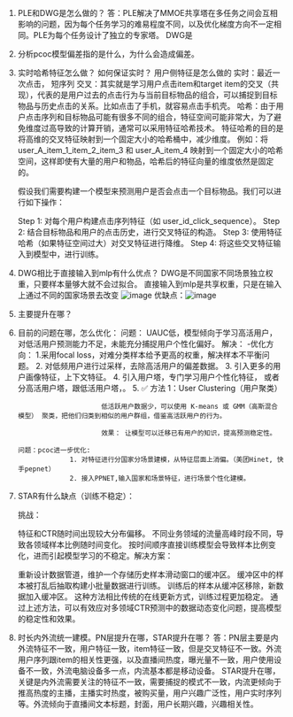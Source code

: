 1. PLE和DWG是怎么做的？
    答：PLE解决了MMOE共享塔在多任务之间会互相影响的问题，因为每个任务学习的难易程度不同，以及优化梯度方向不一定相同。PLE为每个任务设计了独立的专家塔。
       DWG是
2. 分析pcoc模型偏差指的是什么，为什么会造成偏差。


3. 实时哈希特征怎么做？ 如何保证实时？ 用户侧特征是怎么做的
   实时：最近一次点击， 短序列
   交叉：其实就是学习用户点击item和target item的交叉（共现），代表的是用户过去的点击行为与当前目标物品的组合，可以捕捉到目标物品与历史点击的关系。比如点击了手机，就容易点击手机壳。
   哈希：由于用户点击序列和目标物品可能有很多不同的组合，特征空间可能非常大，为了避免维度过高导致的计算开销，通常可以采用特征哈希技术。
        特征哈希的目的是将高维的交叉特征映射到一个固定大小的哈希桶中，减少维度。
        例如：将 user_A_item_1_item_2_item_3 和 user_A_item_4 映射到一个固定大小的哈希空间，这样即使有大量的用户和物品，哈希后的特征向量的维度依然是固定的。

   假设我们需要构建一个模型来预测用户是否会点击一个目标物品。我们可以进行如下操作：

    Step 1: 对每个用户构建点击序列特征（如 user_id_click_sequence）。
    Step 2: 结合目标物品和用户的点击历史，进行交叉特征的构造。
    Step 3: 使用特征哈希（如果特征空间过大）对交叉特征进行降维。
    Step 4: 将这些交叉特征输入到模型中，进行训练。
4. DWG相比于直接输入到mlp有什么优点？
    DWG是不同国家不同场景独立权重，只要样本量够大就不会过拟合。 直接输入到mlp是共享权重，只是在输入上通过不同的国家场景去改变
    ![image](https://github.com/user-attachments/assets/28f7c381-9c36-408d-807b-71eecb488556)
    优缺点：![image](https://github.com/user-attachments/assets/ef70a794-5b4b-46be-8945-41fecb9760b0)

5. 主要提升在哪？
6. 目前的问题在哪，怎么优化：
       问题： UAUC低，模型倾向于学习高活用户，对低活用户预测能力不足，未能充分捕捉用户个性化偏好。
       解决： -优化方向： 1.采用focal loss，对难分类样本给予更高的权重，解决样本不平衡问题。
                       2. 对低频用户进行过采样，去除高活用户的偏差数据。
                       3. 引入更多的用户画像特征，上下文特征。
                       4. 引入用户塔，专门学习用户个性化特征， 或者分高活用户塔，跟低活用户塔，。
                       5. ✅ 方法 1：User Clustering（用户聚类）

                            低活跃用户数据少，可以使用 K-means 或 GMM（高斯混合模型） 聚类，把他们归类到相似的用户群组，借鉴高活跃用户的行为。
                            
                            效果： 让模型可以迁移已有用户的知识，提高预测稳定性。
   
       问题：pcoc进一步优化:
                    1. 对特征进行分国家分场景建模，从特征层面上消偏。（美团Hinet, 快手pepnet）
                    2. 接入PPNET,输入国家和场景特征，进行场景个性化建模。




6. STAR有什么缺点（训练不稳定）：
    
    ​挑战：
    
    特征和CTR随时间出现较大分布偏移。
    不同业务领域的流量高峰时段不同，导致各领域样本比例随时间变化。
    按时间顺序直接训练模型会导致样本比例变化，进而引起模型学习的不稳定。
    ​解决方案：
    
    重新设计数据管道，维护一个存储历史样本滑动窗口的缓冲区。
    缓冲区中的样本被打乱后抽取构建小批量数据进行训练。
    训练后的样本从缓冲区移除，新数据加入缓冲区。
    这种方法相比传统的在线更新方式，训练过程更加稳定。
    通过上述方法，可以有效应对多领域CTR预测中的数据动态变化问题，提高模型的稳定性和效果。


7. 时长内外流统一建模。PN层提升在哪，STAR提升在哪？
   答：PN层主要是内外流特征不一致，用户特征一致，item特征一致，但是交叉特征不一致。外流用户序列跟item的相关性更强，以及直播间热度，曝光量不一致，用户使用设备不一致，外流电脑设备多一点，内流基本都是移动设备。
       STAR提升在哪，关键是内外流需要关注的特征不一致，需要捕捉的模式不一致，内流更倾向于推高热度的主播，主播实时热度，被购买量，用户兴趣广泛性，用户实时序列等。外流倾向于直播间文本标题，封面，用户长期兴趣，兴趣相关性。

